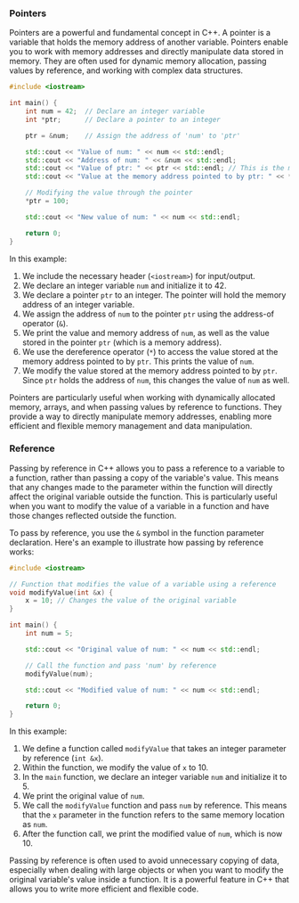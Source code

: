 
### Pointers 

Pointers are a powerful and fundamental concept in C++. A pointer is a variable that holds the memory address of another variable. Pointers enable you to work with memory addresses and directly manipulate data stored in memory. They are often used for dynamic memory allocation, passing values by reference, and working with complex data structures.

```cpp
#include <iostream>

int main() {
    int num = 42;  // Declare an integer variable
    int *ptr;      // Declare a pointer to an integer

    ptr = &num;    // Assign the address of 'num' to 'ptr'

    std::cout << "Value of num: " << num << std::endl;
    std::cout << "Address of num: " << &num << std::endl;
    std::cout << "Value of ptr: " << ptr << std::endl; // This is the memory address
    std::cout << "Value at the memory address pointed to by ptr: " << *ptr << std::endl;

    // Modifying the value through the pointer
    *ptr = 100;

    std::cout << "New value of num: " << num << std::endl;

    return 0;
}

```

In this example:

1. We include the necessary header (`<iostream>`) for input/output.
2. We declare an integer variable `num` and initialize it to 42.
3. We declare a pointer `ptr` to an integer. The pointer will hold the memory address of an integer variable.
4. We assign the address of `num` to the pointer `ptr` using the address-of operator (`&`).
5. We print the value and memory address of `num`, as well as the value stored in the pointer `ptr` (which is a memory address).
6. We use the dereference operator (`*`) to access the value stored at the memory address pointed to by `ptr`. This prints the value of `num`.
7. We modify the value stored at the memory address pointed to by `ptr`. Since `ptr` holds the address of `num`, this changes the value of `num` as well.


Pointers are particularly useful when working with dynamically allocated memory, arrays, and when passing values by reference to functions. They provide a way to directly manipulate memory addresses, enabling more efficient and flexible memory management and data manipulation.

### Reference 

Passing by reference in C++ allows you to pass a reference to a variable to a function, rather than passing a copy of the variable's value. This means that any changes made to the parameter within the function will directly affect the original variable outside the function. This is particularly useful when you want to modify the value of a variable in a function and have those changes reflected outside the function.

To pass by reference, you use the `&` symbol in the function parameter declaration. Here's an example to illustrate how passing by reference works:

```cpp
#include <iostream>

// Function that modifies the value of a variable using a reference
void modifyValue(int &x) {
    x = 10; // Changes the value of the original variable
}

int main() {
    int num = 5;

    std::cout << "Original value of num: " << num << std::endl;

    // Call the function and pass 'num' by reference
    modifyValue(num);

    std::cout << "Modified value of num: " << num << std::endl;

    return 0;
}

```

In this example:

1. We define a function called `modifyValue` that takes an integer parameter by reference (`int &x`).
2. Within the function, we modify the value of `x` to 10.
3. In the `main` function, we declare an integer variable `num` and initialize it to 5.
4. We print the original value of `num`.
5. We call the `modifyValue` function and pass `num` by reference. This means that the `x` parameter in the function refers to the same memory location as `num`.
6. After the function call, we print the modified value of `num`, which is now 10.

Passing by reference is often used to avoid unnecessary copying of data, especially when dealing with large objects or when you want to modify the original variable's value inside a function. It is a powerful feature in C++ that allows you to write more efficient and flexible code.